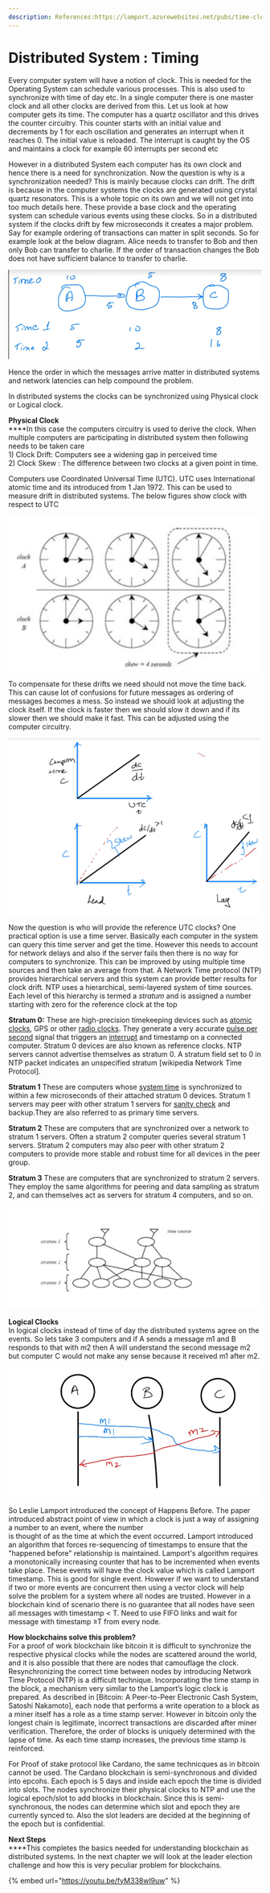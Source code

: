 ```yaml
---
description: References:https://lamport.azurewebsites.net/pubs/time-clocks.pdf
---
```


# Distributed System : Timing

Every computer system will have a notion of clock. This is needed for the Operating System can schedule various processes. This is also used to synchronize with time of day etc. In a single computer there is one master clock and all other clocks are derived from this. Let us look at how computer gets its time. The computer has a quartz oscillator and this drives the counter circuitry. This counter starts with an initial value and decrements by 1 for each oscillation and generates an interrupt when it reaches 0. The initial value is reloaded. The interrupt is caught by the OS and maintains a clock for example 60 interrupts per second etc

However in a distributed System each computer has its own clock and hence there is a need for synchronization. Now the question is why is a synchronization needed? This is mainly because clocks can drift. The drift is because in the computer systems the clocks are generated using crystal quartz resonators. This is a whole topic on its own and we will not get into too much details here. These provide a base clock and the operating system can schedule various events using these clocks. So in a distributed system if the clocks drift by few microseconds it creates a major problem. Say for example ordering of transactions can matter in split seconds. So for example look at the below diagram. Alice needs to transfer to Bob and then only Bob can transfer to charlie. If the order of transaction changes the Bob does not have sufficient balance to transfer to charlie.&#x20;

![](<.gitbook/assets/image (11).png>)

Hence the order in which the messages arrive matter in distributed systems and network latencies can help compound the problem.



In distributed systems the clocks can be synchronized using Physical clock or Logical clock.

**Physical Clock**\
****In this case the computers circuitry is used to derive the clock. When multiple computers are participating in distributed system then following needs to be taken care\
1\) Clock Drift: Computers see a widening gap in perceived time \
2\) Clock Skew : The difference between two clocks at a given point in time.



Computers use Coordinated Universal Time (UTC). UTC uses International atomic time and its introduced from 1 Jan 1972. This can be used to measure drift in distributed systems. The below figures show clock with respect to UTC

![](<.gitbook/assets/image (18).png>)

To compensate for these drifts we need should not move the time back. This can cause lot of confusions for future messages as ordering of messages becomes a mess. So instead we should look at adjusting the clock itself. If the clock is faster then we should slow it down and if its slower then we should make it fast. This can be adjusted using the computer circuitry.

![Skew wrt UTC](<.gitbook/assets/image (2).png>)

Now the question is who will provide the reference UTC clocks? One practical option is use a time server. Basically each computer in the system can query this time server and get the time. However this needs to account for network delays and also if the server fails then there is no way for computers to synchronize. This can be improved by using multiple time sources and then take an average from that. A Network Time protocol (NTP) provides hierarchical servers and this system can provide better results for clock drift. NTP uses a hierarchical, semi-layered system of time sources. Each level of this hierarchy is termed a _stratum_ and is assigned a number starting with zero for the reference clock at the top

**Stratum 0:** These are high-precision timekeeping devices such as [atomic clocks](https://en.wikipedia.org/wiki/Atomic\_clock), GPS or other [radio clocks](https://en.wikipedia.org/wiki/Radio\_clock). They generate a very accurate [pulse per second](https://en.wikipedia.org/wiki/Pulse\_per\_second) signal that triggers an [interrupt](https://en.wikipedia.org/wiki/Interrupt) and timestamp on a connected computer. Stratum 0 devices are also known as reference clocks. NTP servers cannot advertise themselves as stratum 0. A stratum field set to 0 in NTP packet indicates an unspecified stratum \[wikipedia Network Time Protocol].

**Stratum 1** These are computers whose [system time](https://en.wikipedia.org/wiki/System\_time) is synchronized to within a few microseconds of their attached stratum 0 devices. Stratum 1 servers may peer with other stratum 1 servers for [sanity check](https://en.wikipedia.org/wiki/Sanity\_check) and backup.They are also referred to as primary time servers.

**Stratum 2** These are computers that are synchronized over a network to stratum 1 servers. Often a stratum 2 computer queries several stratum 1 servers. Stratum 2 computers may also peer with other stratum 2 computers to provide more stable and robust time for all devices in the peer group.

**Stratum 3** These are computers that are synchronized to stratum 2 servers. They employ the same algorithms for peering and data sampling as stratum 2, and can themselves act as servers for stratum 4 computers, and so on.

![NTP Hierarchy](<.gitbook/assets/image (17).png>)

**Logical Clocks**\
In logical clocks instead of time of day the distributed systems agree on the events. So lets take 3 computers and if A sends a message m1 and B responds to that with m2 then A will understand the second message m2 but computer C would not make any sense because it received m1 after m2.

![](<.gitbook/assets/image (15).png>)

So Leslie Lamport introduced the concept of Happens Before. The paper introduced abstract point of view in which a clock is just a way of assigning a number to an event, where the number\
is thought of as the time at which the event occurred.  Lamport introduced an algorithm that forces re-sequencing of timestamps to ensure that the "happened before" relationship is maintained. Lamport's algorithm requires a monotonically increasing counter that has to be incremented when events take place. These events will have the clock value which is called Lamport timestamp. This is good for single event. However if we want to understand if two or more events are concurrent then using a vector clock will help solve the problem for a system where all nodes are trusted. However in a blockchain kind of scenario there is no guarantee that all nodes have seen all messages with timestamp < T. Need to use FIFO links and wait for message with timestamp ≥T from every node.&#x20;

**How blockchains solve this problem?**\
For a proof of work blockchain like bitcoin it is difficult to synchronize the respective physical clocks while the nodes are scattered around the world, and it is also possible that there are nodes that camouflage the clock. Resynchronizing the correct time between nodes by introducing Network Time Protocol (NTP) is a difficult technique. Incorporating the time stamp in the block, a mechanism very similar to the Lamport’s logic clock is prepared. As described in \[Bitcoin: A Peer-to-Peer Electronic Cash System, Satoshi Nakamoto], each node that performs a write operation to a block as a miner itself has a role as a time stamp server. However in bitcoin only the longest chain is legitimate, incorrect transactions are discarded after miner verification. Therefore, the order of blocks is uniquely determined with the lapse of time. As each time stamp increases, the previous time stamp is reinforced.

For Proof of stake protocol like Cardano, the same technicques as in bitcoin cannot be used. The Cardano blockchain is semi-synchronous and divided into epcohs. Each epoch is 5 days and inside each epoch the time is divided into slots. The nodes synchronize their physical clocks to NTP and use the logical epoch/slot to add blocks in blockchain. Since this is semi-synchronous, the nodes can determine which slot and epoch they are currently synced to. Also the slot leaders are decided at the beginning of the epoch but is confidential.

**Next Steps**\
****This completes the basics needed for understanding blockchain as distributed systems. In the next chapter we will look at the leader election challenge and how this is very peculiar problem for blockchains.&#x20;

{% embed url="https://youtu.be/fyM338wl9uw" %}

